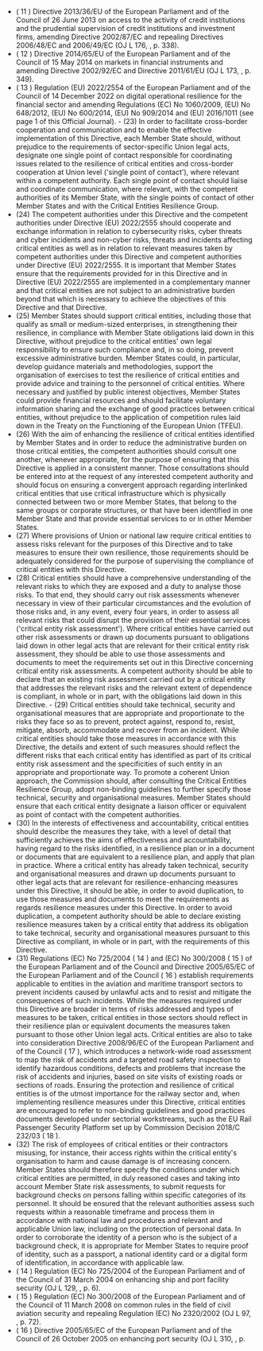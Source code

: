 - ( 11 ) Directive 2013/36/EU of the European Parliament and of the Council of 26 June 2013 on access to the activity of credit institutions and  the prudential supervision  of  credit  institutions  and  investment  firms,  amending  Directive  2002/87/EC  and  repealing Directives 2006/48/EC and 2006/49/EC (OJ L 176, , p. 338).
- ( 12 ) Directive  2014/65/EU  of  the  European  Parliament  and  of  the  Council  of  15  May  2014  on  markets  in  financial  instruments  and amending Directive 2002/92/EC and Directive 2011/61/EU (OJ L 173, , p. 349).
- ( 13 ) Regulation (EU) 2022/2554 of the European Parliament and of the Council of 14 December 2022 on digital operational resilience for the financial sector and amending Regulations (EC) No 1060/2009, (EU) No 648/2012, (EU) No 600/2014, (EU) No 909/2014 and (EU) 2016/1011 (see page 1 of this Official Journal). - (23) In order to facilitate cross-border cooperation and communication and to enable the effective implementation of this Directive,  each  Member  State  should,  without  prejudice  to  the  requirements  of  sector-specific  Union  legal  acts, designate one single point of contact responsible for coordinating issues related to the resilience of critical entities and cross-border cooperation at Union level ('single point of contact'), where relevant within a competent authority. Each  single  point  of  contact  should  liaise  and  coordinate  communication,  where  relevant,  with  the  competent authorities  of  its  Member  State,  with  the  single  points  of  contact  of  other  Member  States  and  with  the  Critical Entities Resilience Group.
- (24) The  competent  authorities  under  this  Directive  and  the  competent  authorities  under  Directive  (EU)  2022/2555 should cooperate and exchange information in relation to cybersecurity risks, cyber threats and cyber incidents and non-cyber risks, threats and incidents affecting critical entities as well as in relation to relevant measures taken by competent  authorities  under  this  Directive  and  competent  authorities  under  Directive  (EU)  2022/2555.  It  is important  that  Member  States  ensure  that  the  requirements  provided  for  in  this  Directive  and  in  Directive  (EU) 2022/2555  are  implemented  in  a  complementary  manner  and  that  critical  entities  are  not  subject  to  an administrative burden beyond that which is necessary to achieve the objectives of this Directive and that Directive.
- (25) Member States should support critical entities, including those that qualify as small or medium-sized enterprises, in strengthening  their  resilience,  in  compliance  with  Member  State  obligations  laid  down  in  this  Directive,  without prejudice  to  the  critical  entities'  own  legal  responsibility  to  ensure  such  compliance  and,  in  so  doing,  prevent excessive administrative burden. Member States could, in particular, develop guidance materials and methodologies, support the organisation of exercises to test the resilience of critical entities and provide advice and training to the personnel  of  critical  entities.  Where  necessary  and  justified  by  public  interest  objectives,  Member  States  could provide financial resources and should facilitate voluntary information sharing and the exchange of good practices between critical entities,  without  prejudice  to the  application  of  competition rules  laid  down in  the  Treaty on  the Functioning of the European Union (TFEU).
- (26) With the aim of enhancing the resilience of critical entities identified by Member States and in order to reduce the administrative  burden  on  those  critical  entities,  the  competent  authorities  should  consult  one  another,  whenever appropriate, for  the purpose of ensuring that this Directive is applied in a consistent manner. Those consultations should  be  entered  into  at  the  request  of  any  interested  competent  authority  and  should  focus  on  ensuring  a convergent  approach  regarding  interlinked  critical  entities  that  use  critical  infrastructure  which  is  physically connected between two or  more  Member States, that belong  to the  same  groups  or  corporate structures,  or  that have been identified in one Member State and that provide essential services to or in other Member States.
- (27) Where provisions of Union or national law require critical entities to assess risks relevant for  the purposes of  this Directive and to take measures to ensure their own resilience, those requirements should be adequately considered for the purpose of supervising the compliance of critical entities with this Directive.
- (28) Critical entities should have a comprehensive understanding of the relevant risks to which they are exposed and a duty to analyse those risks. To that end, they should carry out risk assessments whenever necessary in view of their particular circumstances and the evolution of those risks and, in any event, every four years, in order  to assess all relevant  risks  that  could  disrupt  the  provision  of  their  essential  services  ('critical  entity  risk  assessment').  Where critical entities have carried out other risk assessments or drawn up documents pursuant to obligations laid down in other legal acts that are relevant for their critical entity risk assessment, they should be able to use those assessments and  documents  to  meet  the  requirements  set  out  in  this  Directive  concerning  critical  entity  risk  assessments.  A competent authority should be able to declare that an existing risk assessment carried out by a critical entity that addresses  the  relevant  risks  and  the  relevant  extent  of  dependence  is  compliant,  in  whole  or  in  part,  with  the obligations laid down in this Directive. - (29) Critical entities should take technical, security and organisational measures that are appropriate and proportionate to the risks they face so as to prevent, protect against, respond to, resist, mitigate, absorb, accommodate and recover from  an  incident.  While  critical  entities  should  take  those  measures  in  accordance  with  this  Directive,  the  details and  extent  of  such  measures  should  reflect  the  different  risks  that  each  critical  entity  has  identified  as  part  of  its critical  entity  risk  assessment  and  the  specificities  of  such  entity  in  an  appropriate  and  proportionate  way.  To promote  a  coherent  Union  approach,  the  Commission  should,  after  consulting  the  Critical  Entities  Resilience Group,  adopt  non-binding  guidelines  to  further  specify  those  technical,  security  and  organisational  measures. Member States  should  ensure  that  each  critical  entity  designate  a  liaison  officer  or  equivalent  as  point  of  contact with the competent authorities.
- (30) In  the  interests  of  effectiveness  and  accountability,  critical  entities  should  describe  the  measures  they  take,  with  a level  of  detail  that  sufficiently  achieves  the  aims  of  effectiveness  and  accountability,  having  regard  to  the  risks identified, in a resilience plan or in a document or documents that are equivalent to a resilience plan, and apply that plan in practice. Where a critical entity has already taken technical, security and organisational measures and drawn up documents pursuant to other legal acts that are relevant for resilience-enhancing measures under this Directive, it should  be  able,  in  order  to  avoid  duplication,  to  use  those  measures  and  documents  to  meet  the  requirements  as regards resilience measures under this Directive. In order to avoid duplication, a competent authority should be able to declare existing resilience measures taken by a critical entity that address its obligation to take technical, security and organisational measures pursuant to this Directive as compliant, in whole or in part, with the requirements of this Directive.
- (31) Regulations (EC) No 725/2004 ( 14 ) and (EC) No 300/2008 ( 15 ) of  the European Parliament and of the Council and Directive  2005/65/EC  of  the  European  Parliament  and  of  the  Council ( 16 ) establish  requirements  applicable  to entities in the aviation and maritime transport sectors to prevent incidents caused by unlawful acts and to resist and mitigate the consequences of such incidents. While the measures required under this Directive are broader in terms of  risks  addressed  and  types  of  measures  to  be  taken,  critical  entities  in  those  sectors  should  reflect  in  their resilience  plan  or  equivalent  documents  the  measures  taken  pursuant  to  those  other  Union  legal  acts.  Critical entities are also to take into consideration Directive 2008/96/EC of the European Parliament and of the Council ( 17 ), which introduces a network-wide road assessment to map the risk of accidents and a targeted road safety inspection to identify hazardous conditions, defects and problems that increase the risk of accidents and injuries, based on site visits of existing roads or sections of roads. Ensuring the protection and resilience of critical entities is of the utmost importance for the railway sector and, when implementing resilience measures under this Directive, critical entities are  encouraged  to  refer  to  non-binding  guidelines  and  good  practices  documents  developed  under  sectorial workstreams, such as the EU Rail Passenger Security Platform set up by Commission Decision 2018/C 232/03 ( 18 ).
- (32) The risk of employees  of  critical  entities  or  their  contractors  misusing,  for  instance,  their  access  rights  within  the critical  entity's  organisation  to  harm  and  cause  damage  is  of  increasing  concern.  Member  States  should  therefore specify  the  conditions  under  which  critical  entities  are  permitted,  in  duly  reasoned  cases  and  taking  into  account Member  State  risk  assessments,  to  submit  requests  for  background  checks  on  persons  falling  within  specific categories  of  its  personnel.  It  should  be  ensured  that  the  relevant  authorities  assess  such  requests  within  a reasonable  timeframe  and  process  them  in  accordance  with  national  law  and  procedures  and  relevant  and applicable Union law, including on the protection of personal data. In order to corroborate the identity of a person who is the subject of a background check, it is appropriate for Member States to require proof of identity, such as a passport, a national identity card or a digital form of identification, in accordance with applicable law.
- ( 14 ) Regulation (EC) No 725/2004 of the European Parliament and of the Council of 31 March 2004 on enhancing ship and port facility security (OJ L 129, , p. 6).
- ( 15 ) Regulation (EC) No 300/2008 of the European Parliament and of the Council of 11 March 2008 on common rules in the field of civil aviation security and repealing Regulation (EC) No 2320/2002 (OJ L 97, , p. 72).
- ( 16 ) Directive  2005/65/EC of  the  European  Parliament and  of  the  Council  of  26  October  2005  on  enhancing  port  security  (OJ  L  310, , p. 